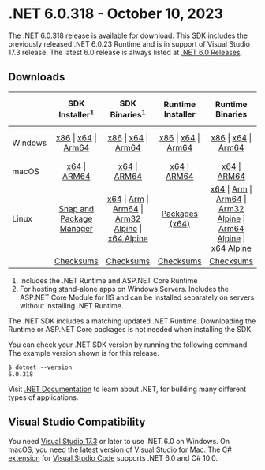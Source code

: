 # .NET 6.0.318 - October 10, 2023

The .NET 6.0.318 release is available for download. This SDK includes the previously released .NET 6.0.23 Runtime and is in support of Visual Studio 17.3 release. The latest 6.0 release is always listed at [.NET 6.0 Releases](../README.md).

## Downloads

|           | SDK Installer<sup>1</sup>                        | SDK Binaries<sup>1</sup>                 | Runtime Installer                                        | Runtime Binaries                                 | ASP.NET Core Runtime           |Windows Desktop Runtime          |
| --------- | :------------------------------------------:     | :----------------------:                 | :---------------------------:                            | :-------------------------:                      | :-----------------:            | :-----------------:            |
| Windows   | [x86][dotnet-sdk-win-x86.exe] \| [x64][dotnet-sdk-win-x64.exe] \| [Arm64][dotnet-sdk-win-arm64.exe] | [x86][dotnet-sdk-win-x86.zip] \| [x64][dotnet-sdk-win-x64.zip] \|  [Arm64][dotnet-sdk-win-arm64.zip] | [x86][dotnet-runtime-win-x86.exe] \| [x64][dotnet-runtime-win-x64.exe] \| [Arm64][dotnet-runtime-win-arm64.exe] | [x86][dotnet-runtime-win-x86.zip] \| [x64][dotnet-runtime-win-x64.zip] \| [Arm64][dotnet-runtime-win-arm64.zip] | [x86][aspnetcore-runtime-win-x86.exe] \| [x64][aspnetcore-runtime-win-x64.exe] \|<br/> [Hosting Bundle][dotnet-hosting-win.exe]<sup>2</sup> | [x86][windowsdesktop-runtime-win-x86.exe] \| [x64][windowsdesktop-runtime-win-x64.exe] \| [Arm64][windowsdesktop-runtime-win-arm64.exe] |
| macOS     | [x64][dotnet-sdk-osx-x64.pkg] \| [ARM64][dotnet-sdk-osx-arm64.pkg] | [x64][dotnet-sdk-osx-x64.tar.gz] \| [ARM64][dotnet-sdk-osx-arm64.tar.gz]  | [x64][dotnet-runtime-osx-x64.pkg] \| [ARM64][dotnet-runtime-osx-arm64.pkg] | [x64][dotnet-runtime-osx-x64.tar.gz] \| [ARM64][dotnet-runtime-osx-arm64.tar.gz]| [x64][aspnetcore-runtime-osx-x64.tar.gz] \| [ARM64][aspnetcore-runtime-osx-arm64.tar.gz] | - |<sup>1</sup>
| Linux     |  [Snap and Package Manager](../install-linux.md)  | [x64][dotnet-sdk-linux-x64.tar.gz] \| [Arm][dotnet-sdk-linux-arm.tar.gz]  \| [Arm64][dotnet-sdk-linux-arm64.tar.gz] \| [Arm32 Alpine][dotnet-sdk-linux-musl-arm.tar.gz]  \| [x64 Alpine][dotnet-sdk-linux-musl-x64.tar.gz] | [Packages (x64)][linux-packages] | [x64][dotnet-runtime-linux-x64.tar.gz] \| [Arm][dotnet-runtime-linux-arm.tar.gz] \| [Arm64][dotnet-runtime-linux-arm64.tar.gz] \| [Arm32 Alpine][dotnet-runtime-linux-musl-arm.tar.gz] \| [Arm64 Alpine][dotnet-runtime-linux-musl-arm64.tar.gz] \| [x64 Alpine][dotnet-runtime-linux-musl-x64.tar.gz]  | [x64][aspnetcore-runtime-linux-x64.tar.gz]<sup>1</sup>  \| [Arm][aspnetcore-runtime-linux-arm.tar.gz]<sup>1</sup> \| [Arm64][aspnetcore-runtime-linux-arm64.tar.gz]<sup>1</sup> \| [x64 Alpine][aspnetcore-runtime-linux-musl-x64.tar.gz] | - | <sup>1</sup> |
|  | [Checksums][checksums-sdk]                             | [Checksums][checksums-sdk]                                      | [Checksums][checksums-runtime]                             | [Checksums][checksums-runtime]  | [Checksums][checksums-runtime]  | [Checksums][checksums-runtime]

1. Includes the .NET Runtime and ASP.NET Core Runtime
2. For hosting stand-alone apps on Windows Servers. Includes the ASP.NET Core Module for IIS and can be installed separately on servers without installing .NET Runtime.

The .NET SDK includes a matching updated .NET Runtime. Downloading the Runtime or ASP.NET Core packages is not needed when installing the SDK.

You can check your .NET SDK version by running the following command. The example version shown is for this release.

```console
$ dotnet --version
6.0.318
```
Visit [.NET Documentation](https://learn.microsoft.com/dotnet/core/) to learn about .NET, for building many different types of applications.

## Visual Studio Compatibility

You need [Visual Studio 17.3](https://visualstudio.microsoft.com) or later to use .NET 6.0 on Windows. On macOS, you need the latest version of [Visual Studio for Mac](https://visualstudio.microsoft.com/vs/mac/). The [C# extension](https://code.visualstudio.com/docs/languages/dotnet) for [Visual Studio Code](https://code.visualstudio.com/) supports .NET 6.0 and C# 10.0.

[blob-runtime]: https://builds.dotnet.microsoft.com/dotnet/Runtime/
[blob-sdk]: https://builds.dotnet.microsoft.com/dotnet/Sdk/
[release-notes]: 6.0.318.md

[checksums-runtime]: https://builds.dotnet.microsoft.com/dotnet/checksums/6.0.23-sha.txt
[checksums-sdk]: https://builds.dotnet.microsoft.com/dotnet/checksums/6.0.23-sha.txt

[linux-install]: https://learn.microsoft.com/dotnet/core/install/linux

[dotnet-blog]:  https://devblogs.microsoft.com/dotnet/september-2023-updates/
[aspnet-blog]: https://devblogs.microsoft.com/dotnet/announcing-asp-net-core-in-net-6/
[maui-blog]: https://devblogs.microsoft.com/dotnet/update-on-dotnet-maui/

[linux-packages]: ../install-linux.md



[//]: # ( Runtime 6.0.23)
[dotnet-runtime-linux-arm.tar.gz]: https://download.visualstudio.microsoft.com/download/pr/e14a0dcb-5458-410d-8d0e-2488ae14e047/915ed2d0e103f073487d2ea000dd2f68/dotnet-runtime-6.0.23-linux-arm.tar.gz
[dotnet-runtime-linux-arm64.tar.gz]: https://download.visualstudio.microsoft.com/download/pr/66d729cf-1303-44dd-9f14-5859282cc780/e67f72282c5ef0e75dc698f93324460c/dotnet-runtime-6.0.23-linux-arm64.tar.gz
[dotnet-runtime-linux-musl-arm.tar.gz]: https://download.visualstudio.microsoft.com/download/pr/4e70d935-e3a0-4e78-9336-d36a3fe3fef3/0c36f78eb6792cbd19a7004cd80fef2b/dotnet-runtime-6.0.23-linux-musl-arm.tar.gz
[dotnet-runtime-linux-musl-arm64.tar.gz]: https://download.visualstudio.microsoft.com/download/pr/76e02f7a-1c0a-48e4-b642-0d25f9473fdc/cb426b5daeff6c4c8292193cf90b43d8/dotnet-runtime-6.0.23-linux-musl-arm64.tar.gz
[dotnet-runtime-linux-musl-x64.tar.gz]: https://download.visualstudio.microsoft.com/download/pr/f0b9d33e-a1a5-43aa-b980-6cdbadaa58d6/8208989039c030c0d41c2c08425f4918/dotnet-runtime-6.0.23-linux-musl-x64.tar.gz
[dotnet-runtime-linux-x64.tar.gz]: https://download.visualstudio.microsoft.com/download/pr/7475b540-969a-4979-ad06-ca4a312f24e1/9fc47fc894869efaf968d47d3235f554/dotnet-runtime-6.0.23-linux-x64.tar.gz
[dotnet-runtime-osx-arm64.pkg]: https://download.visualstudio.microsoft.com/download/pr/b500e83e-82d6-42ba-b2fc-26657ce7e6b2/f9dadcad404221e14b574acc432c17fc/dotnet-runtime-6.0.23-osx-arm64.pkg
[dotnet-runtime-osx-arm64.tar.gz]: https://download.visualstudio.microsoft.com/download/pr/a8600e65-bbf6-41cc-84ac-e4c5d8d73eae/47975544e7950aaa47561fde22d147ea/dotnet-runtime-6.0.23-osx-arm64.tar.gz
[dotnet-runtime-osx-x64.pkg]: https://download.visualstudio.microsoft.com/download/pr/e48b91ad-85cd-4454-aec4-527b67099780/472f45b97a30a1acebd2b70738397312/dotnet-runtime-6.0.23-osx-x64.pkg
[dotnet-runtime-osx-x64.tar.gz]: https://download.visualstudio.microsoft.com/download/pr/a9675800-40b8-4f51-984f-f9931ddcd15f/341376f06f5c176556a82b7c7c59bb26/dotnet-runtime-6.0.23-osx-x64.tar.gz
[dotnet-runtime-win-arm64.exe]: https://download.visualstudio.microsoft.com/download/pr/c9a9f47c-b231-4155-a8cb-7432dce65476/97a20f1eee423ce07b544d127d6739d3/dotnet-runtime-6.0.23-win-arm64.exe
[dotnet-runtime-win-arm64.zip]: https://download.visualstudio.microsoft.com/download/pr/0b88918e-1245-4126-b27b-8b55e9f1f376/240fd4eb5e289242e44fe8ba01db29bd/dotnet-runtime-6.0.23-win-arm64.zip
[dotnet-runtime-win-x64.exe]: https://download.visualstudio.microsoft.com/download/pr/0e41930c-8e2d-4fb0-9b50-3a011bbc5338/a5f8b21867caacf4e97bf560eb304f7f/dotnet-runtime-6.0.23-win-x64.exe
[dotnet-runtime-win-x64.zip]: https://download.visualstudio.microsoft.com/download/pr/9f10af63-f5e5-437f-931c-dc15fcbe9f4c/2a58f59009b50e5f13a46b3d308c6d63/dotnet-runtime-6.0.23-win-x64.zip
[dotnet-runtime-win-x86.exe]: https://download.visualstudio.microsoft.com/download/pr/e1f87d42-e036-4a5e-a61d-1df3a5f12c5d/f2f9d74bccf880943dabbccd98fd610f/dotnet-runtime-6.0.23-win-x86.exe
[dotnet-runtime-win-x86.zip]: https://download.visualstudio.microsoft.com/download/pr/14ef2fd9-4895-4fd4-b1ac-9a3e01da30eb/05a3833407df2f7749a59946b614c4ec/dotnet-runtime-6.0.23-win-x86.zip

[//]: # ( WindowsDesktop 6.0.23)
[windowsdesktop-runtime-win-arm64.exe]: https://download.visualstudio.microsoft.com/download/pr/c1bf9010-5b41-4457-bcad-bc2503767a57/2fea652e66c03acf51dcc62b98e5e9df/windowsdesktop-runtime-6.0.23-win-arm64.exe
[windowsdesktop-runtime-win-arm64.zip]: https://download.visualstudio.microsoft.com/download/pr/3dc261a4-e7e4-4f49-aeea-b72764d05db2/177e524fe8ad1441dccba14320d47367/windowsdesktop-runtime-6.0.23-win-arm64.zip
[windowsdesktop-runtime-win-x64.exe]: https://download.visualstudio.microsoft.com/download/pr/83d32568-c5a2-4117-9591-437051785f41/e75171da01b1fa5c796660dc4b96beed/windowsdesktop-runtime-6.0.23-win-x64.exe
[windowsdesktop-runtime-win-x64.zip]: https://download.visualstudio.microsoft.com/download/pr/b0224b3a-7905-48c1-b7f9-677ef92bdbed/10cbd8aaa9d6bb59e7e665096bf17716/windowsdesktop-runtime-6.0.23-win-x64.zip
[windowsdesktop-runtime-win-x86.exe]: https://download.visualstudio.microsoft.com/download/pr/c40fd151-a0f3-42a4-a081-cade6ad66bf8/3e6c8d60725eaa25ef1302a82fb1235b/windowsdesktop-runtime-6.0.23-win-x86.exe
[windowsdesktop-runtime-win-x86.zip]: https://download.visualstudio.microsoft.com/download/pr/05e60dc3-39b6-4e9c-b6ff-04a212db8f09/fa006e572d0ec6f43e37f729794f46c6/windowsdesktop-runtime-6.0.23-win-x86.zip

[//]: # ( ASP 6.0.23)
[aspnetcore-runtime-linux-arm.tar.gz]: https://download.visualstudio.microsoft.com/download/pr/07b545c0-a68b-4f26-8b8f-38050a8c2f86/a6abe31d891483c58f8145a152696570/aspnetcore-runtime-6.0.23-linux-arm.tar.gz
[aspnetcore-runtime-linux-arm64.tar.gz]: https://download.visualstudio.microsoft.com/download/pr/6d4850c5-4c75-4bbd-b5c7-33f9b9945d8e/8b1a5434084cd1b7e590dafa43586149/aspnetcore-runtime-6.0.23-linux-arm64.tar.gz
[aspnetcore-runtime-linux-musl-arm.tar.gz]: https://download.visualstudio.microsoft.com/download/pr/58d856fa-9744-421c-93e9-17ed17949bcd/cb0814eade88b9e2a07943ffafac96ad/aspnetcore-runtime-6.0.23-linux-musl-arm.tar.gz
[aspnetcore-runtime-linux-musl-arm64.tar.gz]: https://download.visualstudio.microsoft.com/download/pr/caf0ed15-fbc7-4944-b2aa-2e909cf64d0c/c962809ffa7bf12011683a9cb301a94e/aspnetcore-runtime-6.0.23-linux-musl-arm64.tar.gz
[aspnetcore-runtime-linux-musl-x64.tar.gz]: https://download.visualstudio.microsoft.com/download/pr/f0746d4d-6a01-49aa-a0a1-2c782be753a0/bed31d0d2c4ca78c75fe0852ae60507d/aspnetcore-runtime-6.0.23-linux-musl-x64.tar.gz
[aspnetcore-runtime-linux-x64.tar.gz]: https://download.visualstudio.microsoft.com/download/pr/40fe5762-4d1d-4630-a943-32ebfe660c39/bba3d2c93794aa406a2402652b23d953/aspnetcore-runtime-6.0.23-linux-x64.tar.gz
[aspnetcore-runtime-osx-arm64.tar.gz]: https://download.visualstudio.microsoft.com/download/pr/88e21502-48f6-4c50-b238-d25b090a9fdc/6a44ec6cbbde487b9d380c601992e73c/aspnetcore-runtime-6.0.23-osx-arm64.tar.gz
[aspnetcore-runtime-osx-x64.tar.gz]: https://download.visualstudio.microsoft.com/download/pr/02deac39-8c5a-450f-92e5-678a1bfab895/1c99ce9a82ec4facff6fee560e0ceb2d/aspnetcore-runtime-6.0.23-osx-x64.tar.gz
[aspnetcore-runtime-win-arm64.zip]: https://download.visualstudio.microsoft.com/download/pr/129e4f85-c885-46e7-bb14-5a5d66dc401a/4e11cdb9f6a120adb025fdff4e61bed7/aspnetcore-runtime-6.0.23-win-arm64.zip
[aspnetcore-runtime-win-x64.exe]: https://download.visualstudio.microsoft.com/download/pr/5dda0222-f938-4c6f-abb8-31dbf6e73540/71d708e5c3579ab96f998c0e7323c0cc/aspnetcore-runtime-6.0.23-win-x64.exe
[aspnetcore-runtime-win-x64.zip]: https://download.visualstudio.microsoft.com/download/pr/beef4774-ff5c-48bd-8db9-4bc5b6404875/8182f768c7fb56921647b8826378614b/aspnetcore-runtime-6.0.23-win-x64.zip
[aspnetcore-runtime-win-x86.exe]: https://download.visualstudio.microsoft.com/download/pr/6970ad95-e962-4ec9-b2e1-c8bd9f530346/e82487275052013684dfdd3780460a17/aspnetcore-runtime-6.0.23-win-x86.exe
[aspnetcore-runtime-win-x86.zip]: https://download.visualstudio.microsoft.com/download/pr/3d96e1de-5411-4d84-be62-aa986f1276a7/d16cccd97758d05f13062045fd1330a7/aspnetcore-runtime-6.0.23-win-x86.zip
[dotnet-hosting-win.exe]: https://download.visualstudio.microsoft.com/download/pr/34343c71-eb52-4537-b2b9-f25bc8b6c894/c6a39b3b387ad3f9662cd77c220902f5/dotnet-hosting-6.0.23-win.exe

[//]: # ( SDK 6.0.318)
[dotnet-sdk-linux-arm.tar.gz]: https://download.visualstudio.microsoft.com/download/pr/a95d6237-e57e-4d10-b107-c21373ebade8/12f929f4e766ff2deb4d0497e1a9b29a/dotnet-sdk-6.0.318-linux-arm.tar.gz
[dotnet-sdk-linux-arm64.tar.gz]: https://download.visualstudio.microsoft.com/download/pr/9174d61b-5c62-42fa-83f0-e61a38b0b860/910b65f2628adbfb5f392314b1173f00/dotnet-sdk-6.0.318-linux-arm64.tar.gz
[dotnet-sdk-linux-musl-arm.tar.gz]: https://download.visualstudio.microsoft.com/download/pr/27147e53-0aa0-4f5b-9500-ba9e987c7041/0c89f1a22f781924418342d81736940f/dotnet-sdk-6.0.318-linux-musl-arm.tar.gz
[dotnet-sdk-linux-musl-arm64.tar.gz]: https://download.visualstudio.microsoft.com/download/pr/88e44a3e-03b4-4b63-a0a5-5d8dba4202a2/4ade58e8e657ca96874ed9c4bfd13ef1/dotnet-sdk-6.0.318-linux-musl-arm64.tar.gz
[dotnet-sdk-linux-musl-x64.tar.gz]: https://download.visualstudio.microsoft.com/download/pr/8b988ed8-3dbd-474f-bc39-1fdd0fa917e7/6363acbedd4328b00f78ee4fe749b6f8/dotnet-sdk-6.0.318-linux-musl-x64.tar.gz
[dotnet-sdk-linux-x64.tar.gz]: https://download.visualstudio.microsoft.com/download/pr/5f9cc042-9e26-491b-8228-44c52b4c5f70/0cdff8affd02b713ce876c65e1bb8e87/dotnet-sdk-6.0.318-linux-x64.tar.gz
[dotnet-sdk-osx-arm64.pkg]: https://download.visualstudio.microsoft.com/download/pr/69bd8b05-efd2-468c-afe5-aeabd3b723cf/1d2da031ec2ef6025df3f97896839c04/dotnet-sdk-6.0.318-osx-arm64.pkg
[dotnet-sdk-osx-arm64.tar.gz]: https://download.visualstudio.microsoft.com/download/pr/f90bce24-eb76-4490-ab93-0915077f5ecb/3f0690dd02ee2322e4f1b520b9815261/dotnet-sdk-6.0.318-osx-arm64.tar.gz
[dotnet-sdk-osx-x64.pkg]: https://download.visualstudio.microsoft.com/download/pr/3fcca76e-c588-4661-b019-2e78ea336d7d/aa183281eb14b9b7956a0e1871b4f21d/dotnet-sdk-6.0.318-osx-x64.pkg
[dotnet-sdk-osx-x64.tar.gz]: https://download.visualstudio.microsoft.com/download/pr/dc77de14-1429-44db-8ec1-957dd7b6ac5b/58c5a24a46bbb03043ab348050369678/dotnet-sdk-6.0.318-osx-x64.tar.gz
[dotnet-sdk-win-arm64.exe]: https://download.visualstudio.microsoft.com/download/pr/a3579f26-21d6-4de8-b7ba-dd99246b3de2/58a3858df9d921a23bbd4e823c6ca1e0/dotnet-sdk-6.0.318-win-arm64.exe
[dotnet-sdk-win-arm64.zip]: https://download.visualstudio.microsoft.com/download/pr/d42dccd7-c22d-4884-89da-b78785361996/9b8488b3649f0775d2d2e48b36e2a40b/dotnet-sdk-6.0.318-win-arm64.zip
[dotnet-sdk-win-x64.exe]: https://download.visualstudio.microsoft.com/download/pr/15d62a1a-301f-494b-a411-e85cbec5e7b8/658acbb1ce99b096ee6871446e8943fa/dotnet-sdk-6.0.318-win-x64.exe
[dotnet-sdk-win-x64.zip]: https://download.visualstudio.microsoft.com/download/pr/8e2bfffc-3a16-4cd8-949e-53ec8b4172f1/044c24393d9bcaa17e940daeca68ece5/dotnet-sdk-6.0.318-win-x64.zip
[dotnet-sdk-win-x86.exe]: https://download.visualstudio.microsoft.com/download/pr/a1e72dd4-9f61-4009-a852-bcb5b33d3f07/3526325666efa61210f20f804f15008d/dotnet-sdk-6.0.318-win-x86.exe
[dotnet-sdk-win-x86.zip]: https://download.visualstudio.microsoft.com/download/pr/b4f84c40-24de-48e5-9d9f-6589bc1b0e5d/1718d75ef9980bbfe23b61fb91d3c829/dotnet-sdk-6.0.318-win-x86.zip